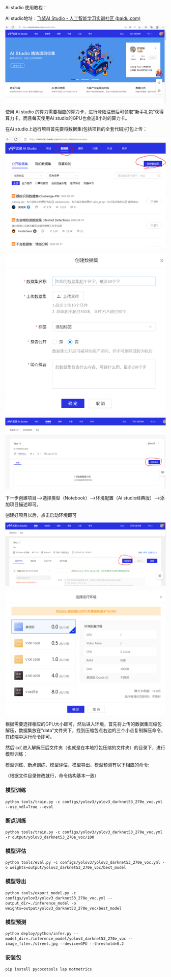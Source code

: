 
Ai studio 使用教程：

Ai studio地址：[飞桨AI Studio - 人工智能学习实训社区 (baidu.com)](https://aistudio.baidu.com/aistudio/index)

![image-20220704132941869](https://github.com/Lemon-er/Assessment-of-the-summer-vacation/blob/main/My%20Photo/image-20220704132941869.png)

使用 Ai studio 的算力需要相应的算力卡，进行登陆注册后可领取”新手礼包“获得算力卡，而且每天使用Ai studio的GPU也会送8小时的算力卡。

在Ai studio上运行项目首先要将数据集(包括项目的全套代码)打包上传：

![image-20220704133449666](https://github.com/Lemon-er/Assessment-of-the-summer-vacation/blob/main/My%20Photo/image-20220704133449666.png)

![image-20220704133711501](https://github.com/Lemon-er/Assessment-of-the-summer-vacation/blob/main/My%20Photo/image-20220704133512503.png)

![image-20220704133735350](https://github.com/Lemon-er/Assessment-of-the-summer-vacation/blob/main/My%20Photo/image-20220704133849996.png)

下一步创建项目-->选择类型（Notebook）-->环境配置（Ai studio经典版）-->添加项目描述即可。

创建好项目以后，点击启动环境即可

![image-20220704134121977](https://github.com/Lemon-er/Assessment-of-the-summer-vacation/blob/main/My%20Photo/image-20220704134121977.png)

![image-20220704135723008](https://github.com/Lemon-er/Assessment-of-the-summer-vacation/blob/main/My%20Photo/image-20220704135723008.png)

根据需要选择相应的GPU大小即可，然后进入环境，首先将上传的数据集压缩包解压，数据集放在“data”文件夹下，找到压缩包点右边的三个小点复制解压命令，在终端中运行命令即可。

然后‘cd’,进入解解压后文件夹（也就是在本地打包压缩的文件夹）的目录下，进行模型训练：

模型训练、断点训练、模型评估、模型导出、模型预测有以下相应的命令:

（根据文件目录修改就行，命令结构基本一致）

### 模型训练

```
python tools/train.py -c configs/yolov3/yolov3_darknet53_270e_voc.yml --use_vdl=True --eval
```

### 断点训练

```
python tools/train.py -c configs/yolov3/yolov3_darknet53_270e_voc.yml -r output/yolov3_darknet53_270e_voc/100
```

### 模型评估

```
python tools/eval.py -c configs/yolov3/yolov3_darknet53_270e_voc.yml -o weights=output/yolov3_darknet53_270e_voc/best_model
```

### 模型导出

```
python tools/export_model.py -c configs/yolov3/yolov3_darknet53_270e_voc.yml --output_dir=./inference_model -o weights=output/yolov3_darknet53_270e_voc/best_model
```

### 模型预测

```
python deploy/python/infer.py --model_dir=./inference_model/yolov3_darknet53_270e_voc --image_file=./street.jpg --device=GPU --threshold=0.2
```

### 安装包

```pip install pycocotools lap motmetrics```
